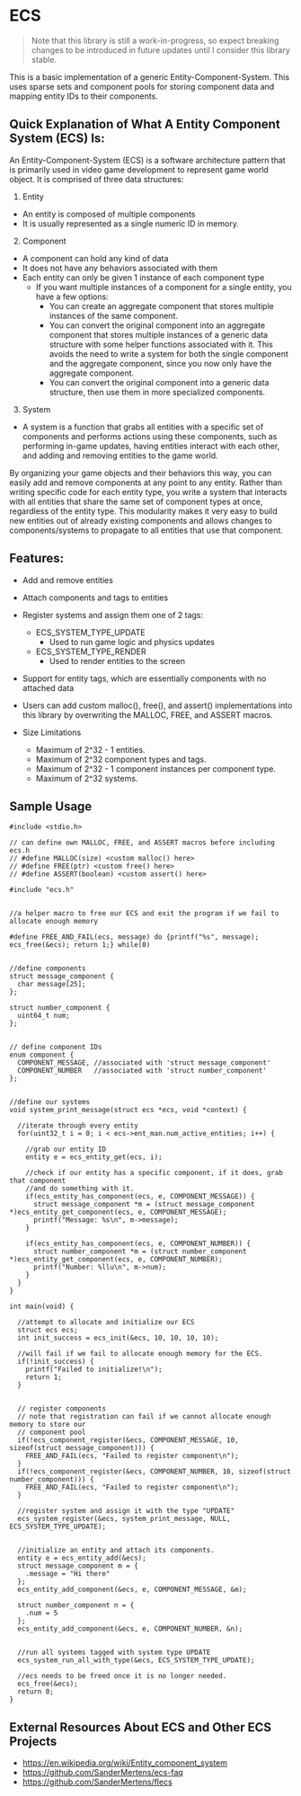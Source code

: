 # ECS

> Note that this library is still a work-in-progress, so expect breaking changes to be introduced in future updates until I consider this library stable.

This is a basic implementation of a generic Entity-Component-System. This uses sparse sets and component pools for storing component data and mapping entity IDs to their components.

## Quick Explanation of What A Entity Component System (ECS) Is:

An Entity-Component-System (ECS) is a software architecture pattern that is primarily used in video game development to represent game world object. It is comprised of three data structures:
1. Entity
  - An entity is composed of multiple components
  - It is usually represented as a single numeric ID in memory.
2. Component
  - A component can hold any kind of data
  - It does not have any behaviors associated with them
  - Each entity can only be given 1 instance of each component type
    - If you want multiple instances of a component for a single entity, you have a few options:
      - You can create an aggregate component that stores multiple instances of the same component.
      - You can convert the original component into an aggregate component that stores multiple instances of a generic data structure with some helper functions associated with it. This avoids the need to write a system for both the single component and the aggregate component, since you now only have the aggregate component.
      - You can convert the original component into a generic data structure, then use them in more specialized components.
3. System
  - A system is a function that grabs all entities with a specific set of components and performs actions using these components, such as performing in-game updates, having entities interact with each other, and adding and removing entities to the game world.


By organizing your game objects and their behaviors this way, you can easily add and remove components at any point to any entity. Rather than writing specific code for each entity type, you write a system that interacts with all entities that share the same set of component types at once, regardless of the entity type. This modularity makes it very easy to build new entities out of already existing components and allows changes to components/systems to propagate to all entities that use that component.
 



## Features:
  - Add and remove entities
  - Attach components and tags to entities
  - Register systems and assign them one of 2 tags:
    - ECS_SYSTEM_TYPE_UPDATE
      - Used to run game logic and physics updates
    - ECS_SYSTEM_TYPE_RENDER
      - Used to render entities to the screen

  - Support for entity tags, which are essentially components with no attached data
  - Users can add custom malloc(), free(), and assert() implementations into this library
    by overwriting the MALLOC, FREE, and ASSERT macros.

  - Size Limitations
    - Maximum of 2^32 - 1 entities.
    - Maximum of 2^32 component types and tags.
    - Maximum of 2^32 - 1 component instances per component type.
    - Maximum of 2^32 systems.


## Sample Usage


```
#include <stdio.h>

// can define own MALLOC, FREE, and ASSERT macros before including ecs.h
// #define MALLOC(size) <custom malloc() here>
// #define FREE(ptr) <custom free() here>
// #define ASSERT(boolean) <custom assert() here>

#include "ecs.h"


//a helper macro to free our ECS and exit the program if we fail to allocate enough memory

#define FREE_AND_FAIL(ecs, message) do {printf("%s", message); ecs_free(&ecs); return 1;} while(0) 


//define components
struct message_component {
  char message[25];
};

struct number_component {
  uint64_t num;
};


// define component IDs
enum component {
  COMPONENT_MESSAGE, //associated with 'struct message_component'
  COMPONENT_NUMBER   //associated with 'struct number_component'
};


//define our systems
void system_print_message(struct ecs *ecs, void *context) {

  //iterate through every entity
  for(uint32_t i = 0; i < ecs->ent_man.num_active_entities; i++) {

    //grab our entity ID
    entity e = ecs_entity_get(ecs, i);

    //check if our entity has a specific component, if it does, grab that component
    //and do something with it.
    if(ecs_entity_has_component(ecs, e, COMPONENT_MESSAGE)) {
      struct message_component *m = (struct message_component *)ecs_entity_get_component(ecs, e, COMPONENT_MESSAGE);
      printf("Message: %s\n", m->message);
    }

    if(ecs_entity_has_component(ecs, e, COMPONENT_NUMBER)) {
      struct number_component *m = (struct number_component *)ecs_entity_get_component(ecs, e, COMPONENT_NUMBER);
      printf("Number: %llu\n", m->num);
    }
  }
}

int main(void) {

  //attempt to allocate and initialize our ECS
  struct ecs ecs;
  int init_success = ecs_init(&ecs, 10, 10, 10, 10);

  //will fail if we fail to allocate enough memory for the ECS.
  if(!init_success) {
    printf("Failed to initialize!\n");
    return 1;
  }


  // register components
  // note that registration can fail if we cannot allocate enough memory to store our
  // component pool
  if(!ecs_component_register(&ecs, COMPONENT_MESSAGE, 10, sizeof(struct message_component))) {
    FREE_AND_FAIL(ecs, "Failed to register component\n");
  }
  if(!ecs_component_register(&ecs, COMPONENT_NUMBER, 10, sizeof(struct number_component))) {
    FREE_AND_FAIL(ecs, "Failed to register component\n");
  }

  //register system and assign it with the type "UPDATE"
  ecs_system_register(&ecs, system_print_message, NULL, ECS_SYSTEM_TYPE_UPDATE);


  //initialize an entity and attach its components.
  entity e = ecs_entity_add(&ecs);
  struct message_component m = {
    .message = "Hi there"
  };
  ecs_entity_add_component(&ecs, e, COMPONENT_MESSAGE, &m);

  struct number_component n = {
    .num = 5
  };
  ecs_entity_add_component(&ecs, e, COMPONENT_NUMBER, &n);


  //run all systems tagged with system type UPDATE
  ecs_system_run_all_with_type(&ecs, ECS_SYSTEM_TYPE_UPDATE);

  //ecs needs to be freed once it is no longer needed.
  ecs_free(&ecs);
  return 0;
}

```

## External Resources About ECS and Other ECS Projects
- https://en.wikipedia.org/wiki/Entity_component_system
- https://github.com/SanderMertens/ecs-faq
- https://github.com/SanderMertens/flecs
